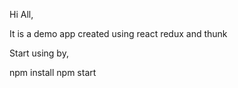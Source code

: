 Hi All,

It is a demo app created using react redux and thunk

Start using by,

npm install
npm start